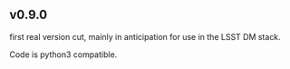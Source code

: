 v0.9.0
------

first real version cut, mainly in anticipation for use in
the LSST DM stack.

Code is python3 compatible.
